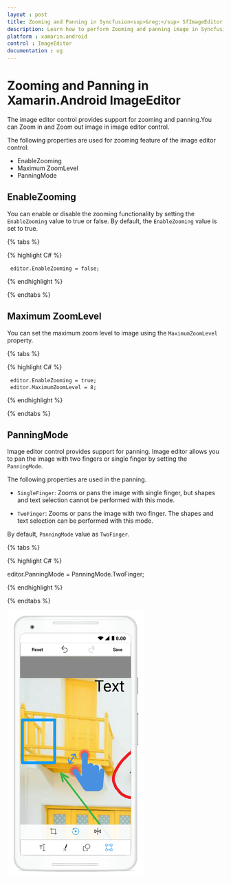 ```yaml
---
layout : post
title: Zooming and Panning in Syncfusion<sup>&reg;</sup> SfImageEditor in Xamarin.Android
description: Learn how to perform Zooming and panning image in Syncfusion<sup>&reg;</sup> Xamarin.Android ImageEditor Control, its elements, and more.
platform : xamarin.android
control : ImageEditor
documentation : ug
---
```


# Zooming and Panning in Xamarin.Android ImageEditor

The image editor control provides support for zooming and panning.You can Zoom in and Zoom out image in image editor control.

The following properties are used for zooming feature of the image editor control:

* EnableZooming
* Maximum ZoomLevel
* PanningMode

## EnableZooming

You can enable or disable the zooming functionality by setting the `EnableZooming` value to true or false. By default, the `EnableZooming` value is set to true.

{% tabs %}

{% highlight C# %}

     editor.EnableZooming = false;

{% endhighlight %}

{% endtabs %}

## Maximum ZoomLevel

You can set the maximum zoom level to image using the `MaximumZoomLevel` property.

{% tabs %}

{% highlight C# %}

     editor.EnableZooming = true;
     editor.MaximumZoomLevel = 8;

{% endhighlight %}

{% endtabs %}

## PanningMode

Image editor control provides support for panning. Image editor allows you to pan the image with two fingers or single finger by setting the `PanningMode`.

The following properties are used in the panning.

* `SingleFinger`: Zooms or pans the image with single finger, but shapes and text selection cannot be performed with this mode.

* `TwoFinger`: Zooms or pans the image with two finger. The shapes and text selection can be performed with this mode.

By default, `PanningMode` value as `TwoFinger`.

{% tabs %}

{% highlight C# %}

editor.PanningMode = PanningMode.TwoFinger;

{% endhighlight %}

{% endtabs %}

![SfImageEditor](ImageEditor_images/zoom.png)